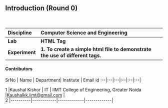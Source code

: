 ## Introduction (Round 0)


<br>

<b>Discipline | <b>Computer Science and Engineering
:--|:--|
<b> Lab | <b> HTML Tag
<b> Experiment|     <b> 1. To create a simple html file to demonstrate the use of different tags.

#### Contributors

SrNo | Name | Department| Institute | Email id
:--|:--|:--|:--|:--|:--|

1 |Kaushal Kishor | IT | IIMT College of Engineering, Greater Noida |Kaushalkk.iimt@gmail.com |<br>
2 |----------|------------|-------------|-------------|<br>


<br>


